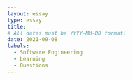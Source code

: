 ```yaml
---
layout: essay
type: essay
title: 
# All dates must be YYYY-MM-DD format!
date: 2021-09-08
labels:
  - Software Engineering
  - Learning
  - Questions
---
```


